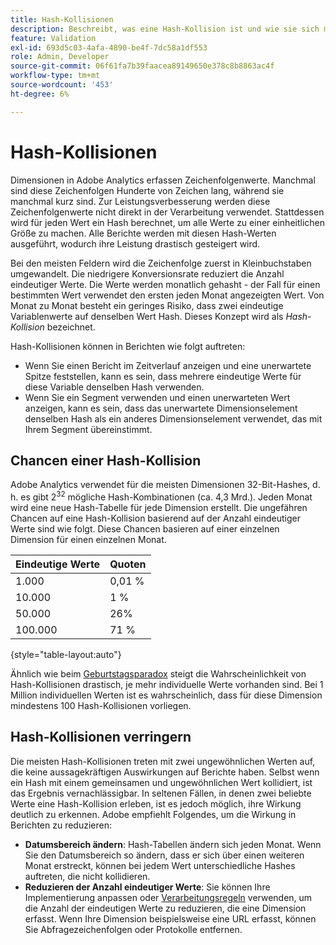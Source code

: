 ```yaml
---
title: Hash-Kollisionen
description: Beschreibt, was eine Hash-Kollision ist und wie sie sich manifestieren kann.
feature: Validation
exl-id: 693d5c03-4afa-4890-be4f-7dc58a1df553
role: Admin, Developer
source-git-commit: 06f61fa7b39faacea89149650e378c8b8863ac4f
workflow-type: tm+mt
source-wordcount: '453'
ht-degree: 6%

---
```


# Hash-Kollisionen

Dimensionen in Adobe Analytics erfassen Zeichenfolgenwerte. Manchmal sind diese Zeichenfolgen Hunderte von Zeichen lang, während sie manchmal kurz sind. Zur Leistungsverbesserung werden diese Zeichenfolgenwerte nicht direkt in der Verarbeitung verwendet. Stattdessen wird für jeden Wert ein Hash berechnet, um alle Werte zu einer einheitlichen Größe zu machen. Alle Berichte werden mit diesen Hash-Werten ausgeführt, wodurch ihre Leistung drastisch gesteigert wird.

Bei den meisten Feldern wird die Zeichenfolge zuerst in Kleinbuchstaben umgewandelt. Die niedrigere Konversionsrate reduziert die Anzahl eindeutiger Werte. Die Werte werden monatlich gehasht - der Fall für einen bestimmten Wert verwendet den ersten jeden Monat angezeigten Wert. Von Monat zu Monat besteht ein geringes Risiko, dass zwei eindeutige Variablenwerte auf denselben Wert Hash. Dieses Konzept wird als *Hash-Kollision* bezeichnet.

Hash-Kollisionen können in Berichten wie folgt auftreten:

* Wenn Sie einen Bericht im Zeitverlauf anzeigen und eine unerwartete Spitze feststellen, kann es sein, dass mehrere eindeutige Werte für diese Variable denselben Hash verwenden.
* Wenn Sie ein Segment verwenden und einen unerwarteten Wert anzeigen, kann es sein, dass das unerwartete Dimensionselement denselben Hash als ein anderes Dimensionselement verwendet, das mit Ihrem Segment übereinstimmt.

## Chancen einer Hash-Kollision

Adobe Analytics verwendet für die meisten Dimensionen 32-Bit-Hashes, d. h. es gibt 2<sup>32</sup> mögliche Hash-Kombinationen (ca. 4,3 Mrd.). Jeden Monat wird eine neue Hash-Tabelle für jede Dimension erstellt. Die ungefähren Chancen auf eine Hash-Kollision basierend auf der Anzahl eindeutiger Werte sind wie folgt. Diese Chancen basieren auf einer einzelnen Dimension für einen einzelnen Monat.

| Eindeutige Werte | Quoten |
| --- | --- |
| 1.000 | 0,01 % |
| 10.000 | 1 % |
| 50.000 | 26% |
| 100.000 | 71 % |

{style="table-layout:auto"}

Ähnlich wie beim [Geburtstagsparadox](https://en.wikipedia.org/wiki/Birthday_problem) steigt die Wahrscheinlichkeit von Hash-Kollisionen drastisch, je mehr individuelle Werte vorhanden sind. Bei 1 Million individuellen Werten ist es wahrscheinlich, dass für diese Dimension mindestens 100 Hash-Kollisionen vorliegen.

## Hash-Kollisionen verringern

Die meisten Hash-Kollisionen treten mit zwei ungewöhnlichen Werten auf, die keine aussagekräftigen Auswirkungen auf Berichte haben. Selbst wenn ein Hash mit einem gemeinsamen und ungewöhnlichen Wert kollidiert, ist das Ergebnis vernachlässigbar. In seltenen Fällen, in denen zwei beliebte Werte eine Hash-Kollision erleben, ist es jedoch möglich, ihre Wirkung deutlich zu erkennen. Adobe empfiehlt Folgendes, um die Wirkung in Berichten zu reduzieren:

* **Datumsbereich ändern**: Hash-Tabellen ändern sich jeden Monat. Wenn Sie den Datumsbereich so ändern, dass er sich über einen weiteren Monat erstreckt, können bei jedem Wert unterschiedliche Hashes auftreten, die nicht kollidieren.
* **Reduzieren der Anzahl eindeutiger Werte**: Sie können Ihre Implementierung anpassen oder [Verarbeitungsregeln](/help/admin/admin/c-manage-report-suites/c-edit-report-suites/general/c-processing-rules/processing-rules.md) verwenden, um die Anzahl der eindeutigen Werte zu reduzieren, die eine Dimension erfasst. Wenn Ihre Dimension beispielsweise eine URL erfasst, können Sie Abfragezeichenfolgen oder Protokolle entfernen.

<!-- https://wiki.corp.adobe.com/pages/viewpage.action?spaceKey=OmniArch&title=Uniques -->
